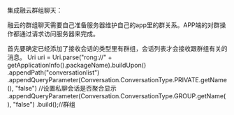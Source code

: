 集成融云群组聊天：

融云的群组聊天需要自己准备服务器维护自己的app里的群关系。APP端的对群操作都通过请求访问服务器来完成。

首先要确定已经添加了接收会话的类型里有群组，会话列表才会接收跟群组有关的消息。
   Uri uri = Uri.parse("rong://" + getApplicationInfo().packageName).buildUpon()
                    .appendPath("conversationlist")
                    .appendQueryParameter(Conversation.ConversationType.PRIVATE.getName(), "false") //设置私聊会话是否聚合显示
                    .appendQueryParameter(Conversation.ConversationType.GROUP.getName(), "false")     .build();//群组
                    
   
                    